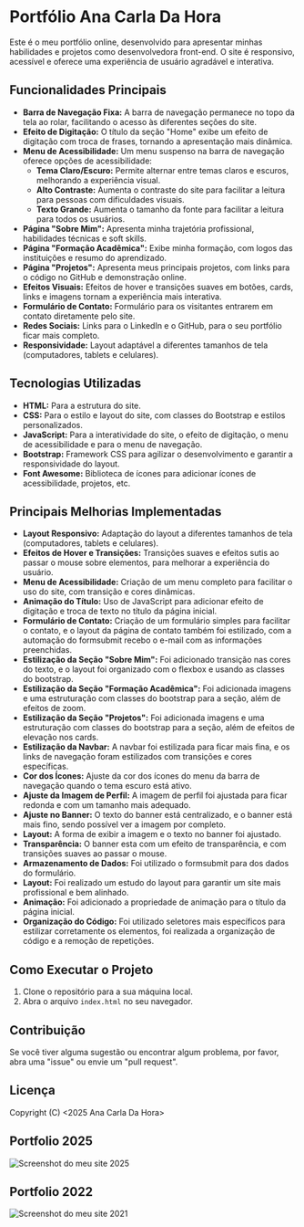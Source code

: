 # Portfólio Ana Carla Da Hora

Este é o meu portfólio online, desenvolvido para apresentar minhas habilidades e projetos como desenvolvedora front-end. O site é responsivo, acessível e oferece uma experiência de usuário agradável e interativa.

## Funcionalidades Principais

*   **Barra de Navegação Fixa:** A barra de navegação permanece no topo da tela ao rolar, facilitando o acesso às diferentes seções do site.
*   **Efeito de Digitação:** O título da seção "Home" exibe um efeito de digitação com troca de frases, tornando a apresentação mais dinâmica.
*   **Menu de Acessibilidade:** Um menu suspenso na barra de navegação oferece opções de acessibilidade:
    *   **Tema Claro/Escuro:** Permite alternar entre temas claros e escuros, melhorando a experiência visual.
    *   **Alto Contraste:** Aumenta o contraste do site para facilitar a leitura para pessoas com dificuldades visuais.
    *   **Texto Grande:** Aumenta o tamanho da fonte para facilitar a leitura para todos os usuários.
*   **Página "Sobre Mim":** Apresenta minha trajetória profissional, habilidades técnicas e soft skills.
*   **Página "Formação Acadêmica":** Exibe minha formação, com logos das instituições e resumo do aprendizado.
*   **Página "Projetos":** Apresenta meus principais projetos, com links para o código no GitHub e demonstração online.
*  **Efeitos Visuais:** Efeitos de hover e transições suaves em botões, cards, links e imagens tornam a experiência mais interativa.
*   **Formulário de Contato:** Formulário para os visitantes entrarem em contato diretamente pelo site.
*  **Redes Sociais:** Links para o LinkedIn e o GitHub, para o seu portfólio ficar mais completo.
*   **Responsividade:** Layout adaptável a diferentes tamanhos de tela (computadores, tablets e celulares).

## Tecnologias Utilizadas

*   **HTML:** Para a estrutura do site.
*   **CSS:** Para o estilo e layout do site, com classes do Bootstrap e estilos personalizados.
*   **JavaScript:** Para a interatividade do site, o efeito de digitação, o menu de acessibilidade e para o menu de navegação.
*   **Bootstrap:** Framework CSS para agilizar o desenvolvimento e garantir a responsividade do layout.
*   **Font Awesome:** Biblioteca de ícones para adicionar ícones de acessibilidade, projetos, etc.

## Principais Melhorias Implementadas

*   **Layout Responsivo:** Adaptação do layout a diferentes tamanhos de tela (computadores, tablets e celulares).
*   **Efeitos de Hover e Transições:** Transições suaves e efeitos sutis ao passar o mouse sobre elementos, para melhorar a experiência do usuário.
*   **Menu de Acessibilidade:** Criação de um menu completo para facilitar o uso do site, com transição e cores dinâmicas.
*   **Animação do Título:** Uso de JavaScript para adicionar efeito de digitação e troca de texto no título da página inicial.
*   **Formulário de Contato:** Criação de um formulário simples para facilitar o contato, e o layout da página de contato também foi estilizado, com a automação do formsubmit recebo o e-mail com as informações preenchidas.
*   **Estilização da Seção "Sobre Mim":** Foi adicionado transição nas cores do texto, e o layout foi organizado com o flexbox e usando as classes do bootstrap.
*  **Estilização da Seção "Formação Acadêmica":** Foi adicionada imagens e uma estruturação com classes do bootstrap para a seção, além de efeitos de zoom.
*   **Estilização da Seção "Projetos":** Foi adicionada imagens e uma estruturação com classes do bootstrap para a seção, além de efeitos de elevação nos cards.
* **Estilização da Navbar:** A navbar foi estilizada para ficar mais fina, e os links de navegação foram estilizados com transições e cores específicas.
*   **Cor dos Ícones:** Ajuste da cor dos ícones do menu da barra de navegação quando o tema escuro está ativo.
*  **Ajuste da Imagem de Perfil:** A imagem de perfil foi ajustada para ficar redonda e com um tamanho mais adequado.
*   **Ajuste no Banner:**  O texto do banner está centralizado, e o banner está mais fino, sendo possível ver a imagem por completo.
*   **Layout:** A forma de exibir a imagem e o texto no banner foi ajustado.
*  **Transparência:** O banner esta com um efeito de transparência, e com transições suaves ao passar o mouse.
*  **Armazenamento de Dados:** Foi utilizado o formsubmit para dos dados do formulário.
*  **Layout:** Foi realizado um estudo do layout para garantir um site mais profissional e bem alinhado.
*   **Animação:** Foi adicionado a propriedade de animação para o título da página inicial.
*  **Organização do Código:** Foi utilizado seletores mais específicos para estilizar corretamente os elementos, foi realizada a organização de código e a remoção de repetições.

## Como Executar o Projeto

1.  Clone o repositório para a sua máquina local.
2.  Abra o arquivo `index.html` no seu navegador.

## Contribuição

Se você tiver alguma sugestão ou encontrar algum problema, por favor, abra uma "issue" ou envie um "pull request".

## Licença
 Copyright (C) <2025 Ana Carla Da Hora> 

 ## Portfolio 2025
![Screenshot do meu site 2025](assets/_2025.png)

 ## Portfolio 2022
![Screenshot do meu site 2021](assets/2021.png)
